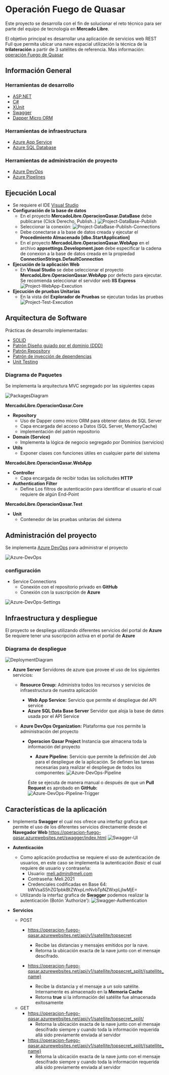 # Operación Fuego de Quasar
Este proyecto se desarrolla con el fin de solucionar el reto técnico para ser parte del equipo de tecnología en **Mercado Libre**.

El objetivo principal es desarrollar una aplicación de servicios web REST Full que permita ubicar una nave espacial utilización la técnica de la **trilateración** a partir de 3 satélites de referencia. Mas información: [operación Fuego de Quasar](Documentation\Operacion-Fuego-de-Quasar.pdf)

## **Información General**
### Herramientas de desarrollo
* [ASP.NET](https://docs.microsoft.com/en-us/aspnet/core/?view=aspnetcore-5.0)
* [C#](https://docs.microsoft.com/en-us/dotnet/csharp/)
* [XUnit](https://xunit.net/)
* [Swagger](https://swagger.io/)
* [Dapper Micro ORM](https://dapper-tutorial.net/)
### Herramientas de infraestructura
* [Azure App Service](https://azure.microsoft.com/es-es/services/app-service/)
* [Azure SQL Database](https://azure.microsoft.com/es-es/services/sql-database/)
### Herramientas de administración de proyecto
* [Azure DevOps](https://azure.microsoft.com/es-es/services/devops/)
* [Azure Pipelines](https://azure.microsoft.com/es-es/services/devops/pipelines/)

## **Ejecución Local**
* Se requiere el IDE [Visual Studio](https://visualstudio.microsoft.com/es/)
* **Configuración de la base de datos**
  * En el proyecto **MercadoLibre.OperacionQasar.DataBase** debe publicarse (Click Derecho, Publish..)
  ![Project-DataBase-Publish](https://user-images.githubusercontent.com/35159383/108167304-7cd1f400-70c3-11eb-84e8-e19874bf3104.png)
  * Seleccionar la conexión:
  ![Project-DataBase-Publish-Connections](https://user-images.githubusercontent.com/35159383/108167305-7d6a8a80-70c3-11eb-8de2-a139bfe90030.png)
  * Debe conectarse a la base de datos creada y ejecutar el **Procedimiento Almacenado** **[dbo.StartApplication]**
  * En el proyecto **MercadoLibre.OperacionQasar.WebApp** en el archivo **appsettings.Development.json** debe especificar la cadena de conexion a la base de datos creada en la propiedad **ConnectionStrings.DefaultConnection**
* **Ejecución de la aplicación Web**
  * En **Visual Studio** se debe seleccionar el proyecto **MercadoLibre.OperacionQasar.WebApp** por defecto para ejecutar. Se recomienda seleccionar el servidor web **IIS Express**
  ![Project-WebApp-Execution](https://user-images.githubusercontent.com/35159383/108167308-7d6a8a80-70c3-11eb-9c23-a7b34779e868.png)
* **Ejecución de pruebas Unitarias**
  * En la vista del **Explorador de Pruebas**  se ejecutan todas las pruebas
  ![Project-Test-Execution](https://user-images.githubusercontent.com/35159383/108167306-7d6a8a80-70c3-11eb-83c7-13fcbdb1632c.png)

## **Arquitectura de Software**
Prácticas de desarrollo implementadas:
* [SOLID](https://es.wikipedia.org/wiki/SOLID)
* [Patrón Diseño guiado por el dominio (DDD)](https://es.wikipedia.org/wiki/Dise%C3%B1o_guiado_por_el_dominio)
* [Patrón Repository](https://our-academy.org/posts/el-patron-repository:-implementacion-y-buenas-practicas)
* [Patrón de inyección de dependencias](https://es.wikipedia.org/wiki/Inyecci%C3%B3n_de_dependencias)
* [Unit Testing](https://es.wikipedia.org/wiki/Prueba_unitaria)
### **Diagrama de Paquetes**
Se implementa la arquitectura MVC segregado por las siguientes capas

![PackagesDiagram](https://user-images.githubusercontent.com/35159383/108167277-72aff580-70c3-11eb-96f9-04bf804ace89.jpg)

**MercadoLibre.OperacionQasar.Core**
* **Repository** 
  * Uso de Dapper como micro ORM para obtener datos de SQL Server 
  * Capa encargada del acceso a Datos (SQL Server, MemoryCache)
  * implementación del patrón repositorio
* **Domain (Service)**
  * Implementa la lógica de negocio segregado por Dominios (servicios)
* **Utils**
	* Exponer clases con funciones útiles en cualquier parte del sistema
 
**MercadoLibre.OperacionQasar.WebApp**
* **Controller**
  *  Capa encargada de recibir todas las solicitudes **HTTP**
* **Authentication Filter**
  * Define Los filtros de autenticación para identificar el usuario el cual requiere de algún End-Point

**MercadoLibre.OperacionQasar.Test**
* **Unit**
  * Contenedor de las pruebas unitarias del sistema

## **Administración del proyecto**
Se implementa [Azure DevOps](https://azure.microsoft.com/es-es/services/devops/) para administrar el proyecto

![Azure-DevOps](https://user-images.githubusercontent.com/35159383/108167314-7e032100-70c3-11eb-9bd6-347b36e4cc73.png)

### **configuración**
* Service Connections
  * Conexión con el repositorio privado en **GitHub**
  * Conexión con la suscripción de **Azure**

![Azure-DevOps-Settings](https://user-images.githubusercontent.com/35159383/108167303-7cd1f400-70c3-11eb-94ff-47e7922172c8.png)

## **Infraestructura y despliegue**
El proyecto se despliega utilizando diferentes servicios del portal de **Azure**
Se requiere tener una suscripción activa en el portal de **Azure**

### **Diagrama de despliegue**
![DeploymentDiagram](https://user-images.githubusercontent.com/35159383/108166832-c0782e00-70c2-11eb-836d-12b14c147ae3.jpg)

* **Azure Server**
  Servidores de azure que provee el uso de los siguientes servicios:
  * **Resource Group:**
  Administra todos los recursos y servicios de infraestructura de nuestra aplicación
    * **Web App Service:**
    Servicio que permite el despliegue del API service
    * **Azure SQL Data Base Server**
    Servidor que aloja la base de datos usada por el API Service

  * **Azure DevOps Organization:**
  Plataforma que nos permite la administración del proyecto
    * **Operacion Qasar Project**
    Instancia que almacena toda la información del proyecto
      * **Azure Pipeline:**
      Servicio que permite la definición del Job para el despliegue de la aplicación. Se definen las tareas necesarias para realizar el despliegue de todos los componentes:
      ![Azure-DevOps-Pipeline](https://user-images.githubusercontent.com/35159383/108167300-7c395d80-70c3-11eb-8a05-91daf2225ecb.png)
      
      Éste se ejecuta de manera manual o después de que un **Pull Request** es aprobado en **GitHub:**
      ![Azure-DevOps-Pipeline-Trigger](https://user-images.githubusercontent.com/35159383/108167302-7cd1f400-70c3-11eb-8f3b-c0622e670907.png)

## **Características de la aplicación**
* Implementa **Swagger** el cual nos ofrece una interfaz grafica que permite el uso de los diferentes servicios directamente desde el **Navegador Web** https://operacion-fuego-qasar.azurewebsites.net/swagger/index.html
![Swagger-UI](https://user-images.githubusercontent.com/35159383/108167312-7e032100-70c3-11eb-9d19-380295baef6e.png)
* **Autenticación**
  * Como aplicación productiva se requiere el uso de autenticación de usuarios, en este caso se implementa la autenticación _Basic_ el cual requiere de usuario y contraseña: 
    * Usuario: meli.admin@meli.com
    * Contraseña: Meli.2021
    * Credenciales codificadas en Base 64: bWVsaS5hZG1pbkBtZWxpLmNvbTpNZWxpLjIwMjE=
  * Utilizando la interfaz grafica de **Swagger** podemos realizar la autenticación (Botón 'Authorize'):
![Swagger-Authentication](https://user-images.githubusercontent.com/35159383/108167310-7e032100-70c3-11eb-9e44-a422bd51f35f.png)

* **Servicios**
  * POST
    * https://operacion-fuego-qasar.azurewebsites.net/api/v1/satellite/topsecret
      * Recibe las distancias y mensajes emitidos por la nave.
      * Retorna la ubicación exacta de la nave junto con el mensaje descifrado. 
      
    * https://operacion-fuego-qasar.azurewebsites.net/api/v1/satellite/topsecret_split/{satellite_name}
      * Recibe la distancia y el mensaje a un solo satélite. Internamente es almacenado en la **Memoria Cache**
      * Retorna **true** si la información del satélite fue almacenada exitosamente
  * GET
    * https://operacion-fuego-qasar.azurewebsites.net/api/v1/satellite/topsecret_split/
      * Retorna la ubicación exacta de la nave junto con el mensaje descifrado siempre y cuando toda la información requerida allá sido previamente enviada al servidor
    * https://operacion-fuego-qasar.azurewebsites.net/api/v1/satellite/topsecret_split/{satellite_name}
      * Retorna la ubicación exacta de la nave junto con el mensaje descifrado siempre y cuando toda la información requerida allá sido previamente enviada al servidor

